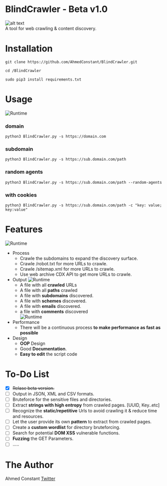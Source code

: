 # BlindCrawler - Beta v1.0
![alt text](https://github.com/AhmedConstant/ImagesV/blob/master/blindcrawler-logo-github.png "BlindCrawler")<br/>
A tool for web crawling &amp; content discovery.
# Installation
`git clone https://github.com/AhmedConstant/BlindCrawler.git`<br/>

`cd /BlindCrawler`<br/>

`sudo pip3 install requirements.txt`<br/>

# Usage
![Runtime](https://github.com/AhmedConstant/ImagesV/blob/master/blindcrawler-usges-github.png)
### domain
`python3 BlindCrawler.py -s https://domain.com`<br/>
### subdomain
`python3 BlindCrawler.py -s https://sub.domain.com/path`<br/>
### random agents
`python3 BlindCrawler.py -s https://sub.domain.com/path --random-agents`<br/>
### with cookies
`python3 BlindCrawler.py -s https://sub.domain.com/path -c "key: value; key:value"`<br/>
# Features
![Runtime](https://github.com/AhmedConstant/ImagesV/blob/master/blindcrawler-output.png)
* Process
  * Crawle the subdomains to expand the discovery surface.
  * Crawle /robot.txt for more URLs to crawle.
  * Crawle /sitemap.xml for more URLs to crawle.
  * Use web archive CDX API to get more URLs to crawle.
* Output
![Runtime](https://github.com/AhmedConstant/ImagesV/blob/master/blindcrawler-runtime.png)
  * A file with all **crawled** URLs
  * A file with all **paths** crawled
  * A file with **subdomains** discovered.
  * A file with **schemes** discovered.
  * A file with **emails** discovered.
  * a file with **comments** discovered<br />
![Runtime](https://github.com/AhmedConstant/ImagesV/blob/master/blindcrawler-output-dirs.png)
* Performance
  * There will be a continuous process **to make performance as fast as possible** 
* Design
  * **OOP** Design
  * Good **Documentation**.
  * **Easy to edit** the script code
# To-Do List
- [x] ~~Relase beta version.~~
- [ ] Output in JSON, XML and CSV formats.
- [ ] Bruteforce for the sensitive files and directories.
- [ ] Extract **strings with high entropy** from crawled pages. [UUID, Key..etc]
- [ ] Recognize the **static/repetitive** Urls to avoid crawling it & reduce time and resources.
- [ ] Let the user provide its own **pattern** to extract from crawled pages.
- [ ] Create a **custom wordlist** for directory bruteforcing.
- [ ] Search for potential **DOM XSS** vulnerable functions.
- [ ] **Fuzzing** the GET Parameters.
- [ ] .....
# The Author
Ahmed Constant
[Twitter](https://twitter.com/a_Constant_)
